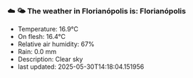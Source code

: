 ### ☁️ 🌤️  The weather in Florianópolis is: Florianópolis

- Temperature: 16.9°C
- On flesh: 16.4°C
- Relative air humidity: 67%
- Rain: 0.0 mm
- Description: Clear sky
- last updated: 2025-05-30T14:18:04.151956
